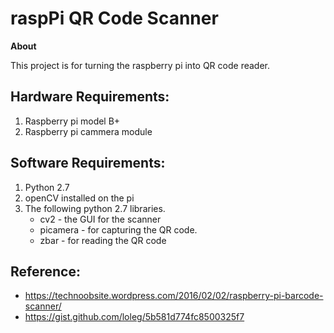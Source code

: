 # raspPi QR Code Scanner

**About**

This project is for turning the raspberry pi into QR code reader.

## Hardware Requirements:
1. Raspberry pi model B+
2. Raspberry pi cammera module

## Software Requirements:
1. Python 2.7
1. openCV installed on the pi
1. The following python 2.7 libraries.
	* cv2 - the GUI for the scanner
	* picamera - for capturing the QR code.
	* zbar - for reading the QR code 

## Reference:
* https://technoobsite.wordpress.com/2016/02/02/raspberry-pi-barcode-scanner/
* https://gist.github.com/loleg/5b581d774fc8500325f7
